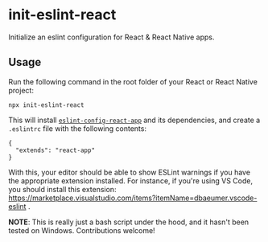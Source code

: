 # init-eslint-react

Initialize an eslint configuration for React &amp; React Native apps.

## Usage

Run the following command in the root folder of your React or React Native project:

```
npx init-eslint-react
```

This will install [`eslint-config-react-app`](https://github.com/facebook/create-react-app/tree/next/packages/eslint-config-react-app#usage-outside-of-create-react-app) and its dependencies, and create a `.eslintrc` file with the following contents:

```
{
  "extends": "react-app"
}
```

With this, your editor should be able to show ESLint warnings if you have the appropriate extension installed. For instance, if you're using VS Code, you should install this extension: https://marketplace.visualstudio.com/items?itemName=dbaeumer.vscode-eslint .

**NOTE**: This is really just a bash script under the hood, and it hasn't been tested on Windows. Contributions welcome!
